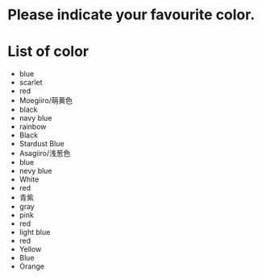 # Please indicate your favourite color.

# List of color
- blue
- scarlet
- red
- Moegiiro/萌黄色
- black
- navy blue
- rainbow
- Black
- Stardust Blue
- Asagiiro/浅葱色
- blue
- nevy blue
- White
- red
- 青紫
- gray
- pink
- red
- light blue
- red
- Yellow
- Blue
- Orange
